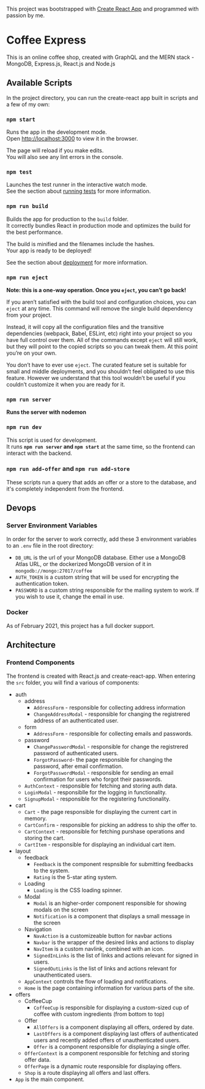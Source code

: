 This project was bootstrapped with [Create React App](https://github.com/facebook/create-react-app) and programmed with passion by me.

# Coffee Express

This is an online coffee shop, created with GraphQL and the MERN stack - MongoDB, Express.js, React.js and Node.js

## Available Scripts

In the project directory, you can run the create-react app built in scripts and a few of my own:

### `npm start`

Runs the app in the development mode.<br />
Open [http://localhost:3000](http://localhost:3000) to view it in the browser.

The page will reload if you make edits.<br />
You will also see any lint errors in the console.

### `npm test`

Launches the test runner in the interactive watch mode.<br />
See the section about [running tests](https://facebook.github.io/create-react-app/docs/running-tests) for more information.

### `npm run build`

Builds the app for production to the `build` folder.<br />
It correctly bundles React in production mode and optimizes the build for the best performance.

The build is minified and the filenames include the hashes.<br />
Your app is ready to be deployed!

See the section about [deployment](https://facebook.github.io/create-react-app/docs/deployment) for more information.

### `npm run eject`

**Note: this is a one-way operation. Once you `eject`, you can’t go back!**

If you aren’t satisfied with the build tool and configuration choices, you can `eject` at any time. This command will remove the single build dependency from your project.

Instead, it will copy all the configuration files and the transitive dependencies (webpack, Babel, ESLint, etc) right into your project so you have full control over them. All of the commands except `eject` will still work, but they will point to the copied scripts so you can tweak them. At this point you’re on your own.

You don’t have to ever use `eject`. The curated feature set is suitable for small and middle deployments, and you shouldn’t feel obligated to use this feature. However we understand that this tool wouldn’t be useful if you couldn’t customize it when you are ready for it.

### `npm run server`

**Runs the server with nodemon**

### `npm run dev`

This script is used for development.<br />
It runs **`npm run server` and `npm start`** at the same time, 
so the frontend can interact with the backend.

### `npm run add-offer` and `npm run add-store`

These scripts run a query that adds an offer or a store to the database, and it's completely independent from the frontend.

## Devops

### Server Environment Variables

In order for the server to work correctly, add these 3 environment variables to an `.env` file in the root directory:
- `DB_URL` is the url of your MongoDB database. Either use a MongoDB Atlas URL, or the dockerized MongoDB version of it in `mongodb://mongo:27017/coffee`
- `AUTH_TOKEN` is a custom string that will be used for encrypting the authentication token.
- `PASSWORD` is a custom string responsible for the mailing system to work. If you wish to use it, change the email in use.

### Docker

As of February 2021, this project has a full docker support.

## Architecture

### Frontend Components

The frontend is created with React.js and create-react-app. When entering the `src` folder, you will find a various of components:
- auth
    - address
        - `AddressForm` - responsible for collecting address information
        - `ChangeAddressModal` - responsible for changing the registrered address of an authenticated user.
    - form
        - `AddressForm` - responsible for collecting emails and passwords.
    - password
        - `ChangePasswordModal` - responsible for change the registrered password of authenticated users.
        - `ForgotPassword`- the page responsible for changing the password, after email confirmation.
        - `ForgotPasswordModal` - responsible for sending an email confirmation for users who forgot their passwords.
    - `AuthContext` - responsible for fetching and storing auth data.
    - `LoginModal` - responsiblle for the logging in functionality.
    - `SignupModal` - responsible for the registering functionality.
- cart
    - `Cart` - the page responsible for displaying the current cart in memory.
    - `CartConfirm` - responsible for picking an address to ship the offer to.
    - `CartContext` - responsible for fetching purshase operations and storing the cart.
    - `CartItem` - responsible for displaying an individual cart item.
- layout
    - feedback
        - `Feedback` is the component respnsible for submitting feedbacks to the system.
        - `Rating` is the 5-star ating system.
    - Loading
        - `Loading` is the CSS loading spinner.
    - Modal
        - `Modal` is an higher-order component responsible for showing modals on the screen
        - `Notification` is a component that displays a small message in the screen
    - Navigation
        - `NavAction` is a customizeable button for navbar actions
        - `Navbar` is the wrapper of the desired links and actions to display
        - `NavItem` is a custom navlink, combined with an icon.
        - `SignedInLinks` is the list of links and actions relevant for signed in users.
        - `SignedOutLinks` is the list of links and actions relevant for unauthenticated users.
    - `AppContext` controls the flow of loading and notifications.
    - `Home` is the page containing information for various parts of the site.
- offers
    - CoffeeCup
        - `CoffeeCup` is responsible for displaying a custom-sized cup of coffee with custom ingredients (from bottom to top)
    - Offer
        - `AllOffers` is a component displaying all offers, ordered by date.
        - `LastOffers` is a component displaying last offers of authenticated users and recently added offers of unauthenticated users.
        - `Offer` is a component responsible for displaying a single offer.
    - `OfferContext` is a component responsible for fetching and storing offer data.
    - `OfferPage` is a dynamic route responsible for displaying offers.
    - `Shop` is a route displaying all offers and last offers.
- `App` is the main component.